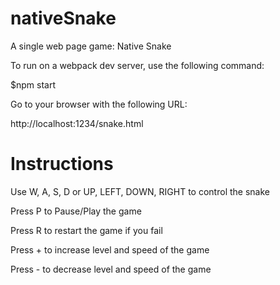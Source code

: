 # nativeSnake
A single web page game: Native Snake

To run on a webpack dev server, use the following command:

$npm start

Go to your browser with the following URL:

http://localhost:1234/snake.html

# Instructions

Use W, A, S, D or UP, LEFT, DOWN, RIGHT to control the snake

Press P to Pause/Play the game

Press R to restart the game if you fail

Press + to increase level and speed of the game

Press - to decrease level and speed of the game
